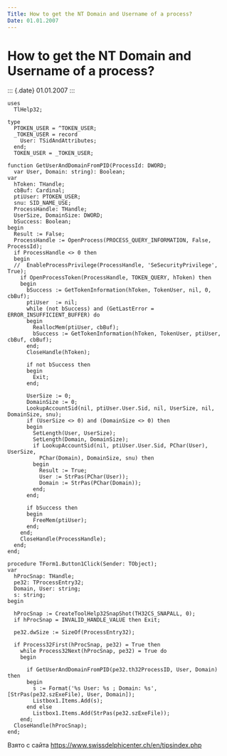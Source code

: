 ```yaml
---
Title: How to get the NT Domain and Username of a process?
Date: 01.01.2007
---
```


How to get the NT Domain and Username of a process?
===================================================

::: {.date}
01.01.2007
:::

    uses
      TlHelp32;
     
    type
      PTOKEN_USER = ^TOKEN_USER;
      _TOKEN_USER = record
        User: TSidAndAttributes;
      end;
      TOKEN_USER = _TOKEN_USER;
     
    function GetUserAndDomainFromPID(ProcessId: DWORD;
      var User, Domain: string): Boolean;
    var
      hToken: THandle;
      cbBuf: Cardinal;
      ptiUser: PTOKEN_USER;
      snu: SID_NAME_USE;
      ProcessHandle: THandle;
      UserSize, DomainSize: DWORD;
      bSuccess: Boolean;
    begin
      Result := False;
      ProcessHandle := OpenProcess(PROCESS_QUERY_INFORMATION, False, ProcessId);
      if ProcessHandle <> 0 then
      begin
      //  EnableProcessPrivilege(ProcessHandle, 'SeSecurityPrivilege', True);
        if OpenProcessToken(ProcessHandle, TOKEN_QUERY, hToken) then
        begin
          bSuccess := GetTokenInformation(hToken, TokenUser, nil, 0, cbBuf);
          ptiUser  := nil;
          while (not bSuccess) and (GetLastError = ERROR_INSUFFICIENT_BUFFER) do
          begin
            ReallocMem(ptiUser, cbBuf);
            bSuccess := GetTokenInformation(hToken, TokenUser, ptiUser, cbBuf, cbBuf);
          end;
          CloseHandle(hToken);
     
          if not bSuccess then
          begin
            Exit;
          end;
     
          UserSize := 0;
          DomainSize := 0;
          LookupAccountSid(nil, ptiUser.User.Sid, nil, UserSize, nil, DomainSize, snu);
          if (UserSize <> 0) and (DomainSize <> 0) then
          begin
            SetLength(User, UserSize);
            SetLength(Domain, DomainSize);
            if LookupAccountSid(nil, ptiUser.User.Sid, PChar(User), UserSize,
              PChar(Domain), DomainSize, snu) then
            begin
              Result := True;
              User := StrPas(PChar(User));
              Domain := StrPas(PChar(Domain));
            end;
          end;
     
          if bSuccess then
          begin
            FreeMem(ptiUser);
          end;
        end;
        CloseHandle(ProcessHandle);
      end;
    end;
     
    procedure TForm1.Button1Click(Sender: TObject);
    var
      hProcSnap: THandle;
      pe32: TProcessEntry32;
      Domain, User: string;
      s: string;
    begin
     
      hProcSnap := CreateToolHelp32SnapShot(TH32CS_SNAPALL, 0);
      if hProcSnap = INVALID_HANDLE_VALUE then Exit;
     
      pe32.dwSize := SizeOf(ProcessEntry32);
     
      if Process32First(hProcSnap, pe32) = True then
        while Process32Next(hProcSnap, pe32) = True do
        begin
     
          if GetUserAndDomainFromPID(pe32.th32ProcessID, User, Domain) then
          begin
            s := Format('%s User: %s ; Domain: %s',[StrPas(pe32.szExeFile), User, Domain]);
            Listbox1.Items.Add(s);
          end else
            Listbox1.Items.Add(StrPas(pe32.szExeFile));
        end;
      CloseHandle(hProcSnap);
    end;

Взято с сайта <https://www.swissdelphicenter.ch/en/tipsindex.php>
